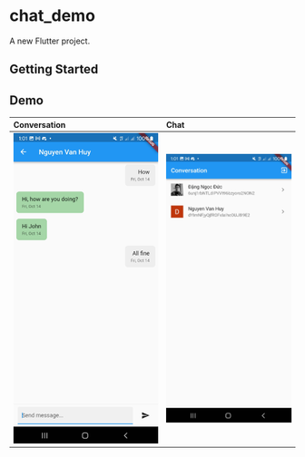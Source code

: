 # chat_demo

A new Flutter project.

## Getting Started

## Demo

|Conversation | Chat |
|:----|:----|
|![](./screenshot/conversation.jpg)|![](./screenshot/chat.jpg)|
